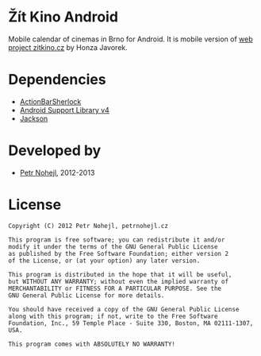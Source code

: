 Žít Kino Android
================

Mobile calendar of cinemas in Brno for Android. It is mobile version of [web project zitkino.cz](https://github.com/honzajavorek/zitkino.cz) by Honza Javorek.


Dependencies
============

* [ActionBarSherlock](http://actionbarsherlock.com/)
* [Android Support Library v4](http://developer.android.com/tools/extras/support-library.html)
* [Jackson](http://jackson.codehaus.org/)


Developed by
============

* [Petr Nohejl](http://petrnohejl.cz), 2012-2013


License
=======

    Copyright (C) 2012 Petr Nohejl, petrnohejl.cz

    This program is free software; you can redistribute it and/or
    modify it under the terms of the GNU General Public License
    as published by the Free Software Foundation; either version 2
    of the License, or (at your option) any later version.
    
    This program is distributed in the hope that it will be useful,
    but WITHOUT ANY WARRANTY; without even the implied warranty of
    MERCHANTABILITY or FITNESS FOR A PARTICULAR PURPOSE. See the
    GNU General Public License for more details.
    
    You should have received a copy of the GNU General Public License
    along with this program; if not, write to the Free Software
    Foundation, Inc., 59 Temple Place - Suite 330, Boston, MA 02111-1307, USA.
    
    This program comes with ABSOLUTELY NO WARRANTY!
